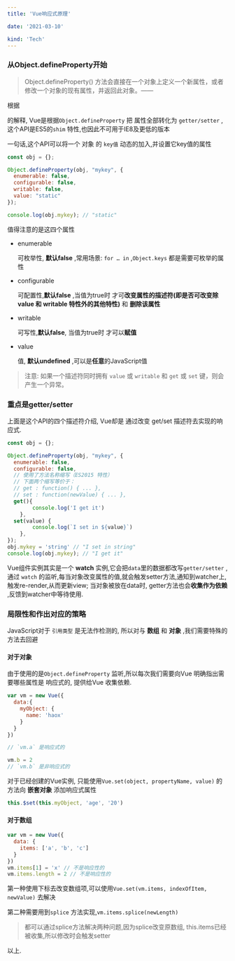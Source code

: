 ```yaml
---
title: 'Vue响应式原理'

date: '2021-03-10'

kind: 'Tech'
---
```




### 从Object.defineProperty开始

> Object.defineProperty() 方法会直接在一个对象上定义一个新属性，或者修改一个对象的现有属性，并返回此对象。—— 
>
> [MDN]: https://developer.mozilla.org/zh-CN/docs/Web/JavaScript/Reference/Global_Objects/Object/defineProperty	"MDN"

根据 

[Vue官网]: https://cn.vuejs.org/v2/guide/reactivity.html

的解释, Vue是根据```Object.defineProperty``` 把 属性全部转化为 ```getter/setter``` ,这个API是ES5的```shim``` 特性,也因此不可用于IE8及更低的版本



一句话,这个API可以将一个 对象 的 ```key值``` 动态的加入,并设置它key值的属性

```js
const obj = {};

Object.defineProperty(obj, "mykey", {
  enumerable: false,
  configurable: false,
  writable: false,
  value: "static"
});

console.log(obj.mykey); // "static"
```

值得注意的是这四个属性

- enumerable

  可枚举性, **默认false** ,常用场景: ```for … in``` ,```Object.keys``` 都是需要可枚举的属性

- configurable

  可配置性,**默认false** ,当值为true时 才可**改变属性的描述符(即是否可改变除 value 和 writable 特性外的其他特性)** 和 **删除该属性**

- writable

  可写性,**默认false**, 当值为true时 才可以**赋值**

- value

  值, **默认undefined** ,可以是**任意**的JavaScript值

  

> 注意: 如果一个描述符同时拥有 ```value``` 或 ```writable``` 和 ```get``` 或 ```set``` 键，则会产生一个异常。



### 重点是getter/setter

上面是这个API的四个描述符介绍, Vue却是 通过改变 get/set 描述符去实现的响应式.

```js
const obj = {};

Object.defineProperty(obj, "mykey", {
  enumerable: false,
  configurable: false,
  // 使用了方法名称缩写（ES2015 特性）
  // 下面两个缩写等价于：
  // get : function() { ... },
  // set : function(newValue) { ... },
  get(){
		console.log('I get it')
	},
  set(value) {
		console.log(`I set in ${value}`)
	},
});
obj.mykey = 'string' // "I set in string"
console.log(obj.mykey); // "I get it"
```



Vue组件实例其实是一个 **watch** 实例,它会把```data```里的数据都改写```getter/setter``` ,通过 ```watch``` 的监听,每当对象改变属性的值,就会触发setter方法,通知到watcher上,触发re-render,从而更新view; 当对象被放在data时, getter方法也会**收集作为依赖** ,反馈到watcher中等待使用.



### 局限性和作出对应的策略

JavaScript对于 ```引用类型``` 是无法作检测的, 所以对与 **数组** 和 **对象** ,我们需要特殊的方法去回避



#### 对于对象

由于使用的是```Object.defineProperty``` 监听,所以每次我们需要向Vue 明确指出需要哪些属性是 响应式的, 提供给Vue 收集依赖.

```js
var vm = new Vue({
  data:{
    myObject: {
      name: 'haox'
    }
  }
})

// `vm.a` 是响应式的

vm.b = 2
// `vm.b` 是非响应式的
```

对于已经创建的Vue实例, 只能使用```Vue.set(object, propertyName, value)``` 的方法向 **嵌套对象** 添加响应式属性

```js
this.$set(this.myObject, 'age', '20')
```



#### 对于数组

```js
var vm = new Vue({
  data: {
    items: ['a', 'b', 'c']
  }
})
vm.items[1] = 'x' // 不是响应性的
vm.items.length = 2 // 不是响应性的
```

第一种使用下标去改变数组项,可以使用```Vue.set(vm.items, indexOfItem, newValue)``` 去解决

第二种需要用到```splice``` 方法实现,```vm.items.splice(newLength)``` 

> 都可以通过splice方法解决两种问题,因为splice改变原数组, this.items已经被收集,所以修改时会触发setter



以上.